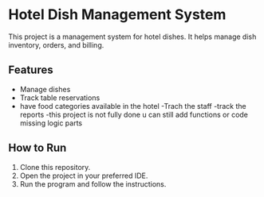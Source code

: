 # Hotel Dish Management System

This project is a management system for hotel dishes. It helps manage dish inventory, orders, and billing.

## Features

- Manage dishes
- Track table reservations
- have food categories available in the hotel
-Trach the staff 
-track the reports
-this project is not fully done u can still add functions or code missing logic parts

## How to Run
1. Clone this repository.
2. Open the project in your preferred IDE.
3. Run the program and follow the instructions.

